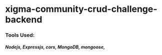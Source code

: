 # xigma-community-crud-challenge-backend

### Tools Used:
##### Nodejs, Expressjs, cors, MongoDB, mongoose,
